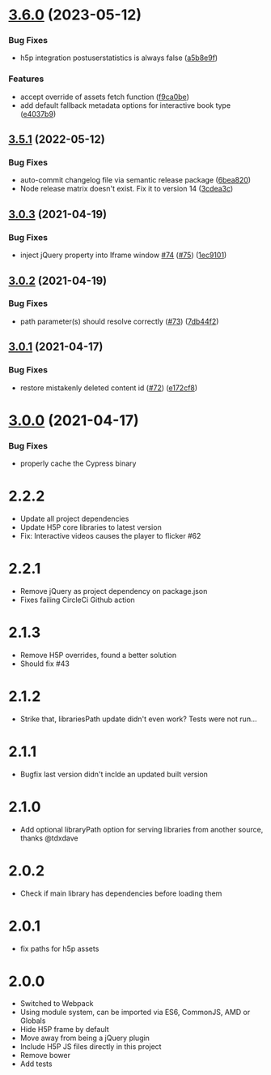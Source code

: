 # [3.6.0](https://github.com/tunapanda/h5p-standalone/compare/v3.5.1...v3.6.0) (2023-05-12)


### Bug Fixes

* h5p integration postuserstatistics  is always false ([a5b8e9f](https://github.com/tunapanda/h5p-standalone/commit/a5b8e9f71d3d0edb936c48b46e4677d8967bea12))


### Features

* accept override of assets fetch function ([f9ca0be](https://github.com/tunapanda/h5p-standalone/commit/f9ca0be48cc31809dbee436d738ab47895968927))
* add default fallback metadata options for interactive book type ([e4037b9](https://github.com/tunapanda/h5p-standalone/commit/e4037b98c2f7cc39ecb9d9f9a615152dd387ae90))

## [3.5.1](https://github.com/tunapanda/h5p-standalone/compare/v3.5.0...v3.5.1) (2022-05-12)


### Bug Fixes

* auto-commit changelog file via semantic release package ([6bea820](https://github.com/tunapanda/h5p-standalone/commit/6bea820dd99d83144cdf0a178a7009dde537195f))
* Node release matrix doesn't exist. Fix it to version 14 ([3cdea3c](https://github.com/tunapanda/h5p-standalone/commit/3cdea3cc2aad2de2795bd0246e622dff99650ff9))

## [3.0.3](https://github.com/tunapanda/h5p-standalone/compare/v3.0.2...v3.0.3) (2021-04-19)


### Bug Fixes

* inject jQuery property into Iframe window [#74](https://github.com/tunapanda/h5p-standalone/issues/74) ([#75](https://github.com/tunapanda/h5p-standalone/issues/75)) ([1ec9101](https://github.com/tunapanda/h5p-standalone/commit/1ec910102d352270d2d4dda262399ba6dd57a29d))


## [3.0.2](https://github.com/tunapanda/h5p-standalone/compare/v3.0.1...v3.0.2) (2021-04-19)


### Bug Fixes

* path parameter(s) should resolve correctly ([#73](https://github.com/tunapanda/h5p-standalone/issues/73)) ([7db44f2](https://github.com/tunapanda/h5p-standalone/commit/7db44f2975664aa5cc9a36fe350228c43d230fb8))

## [3.0.1](https://github.com/tunapanda/h5p-standalone/compare/v3.0.0...v3.0.1) (2021-04-17)


### Bug Fixes

* restore mistakenly deleted content id ([#72](https://github.com/tunapanda/h5p-standalone/issues/72)) ([e172cf8](https://github.com/tunapanda/h5p-standalone/commit/e172cf8a4ae0083c4770a911007ffa0c0798ddd3))

# [3.0.0](https://github.com/tunapanda/h5p-standalone/compare/v2.2.2...v3.0.0) (2021-04-17)

### Bug Fixes

* properly cache the Cypress binary

# 2.2.2
* Update all project dependencies
* Update H5P core libraries to latest version
* Fix: Interactive videos causes the player to flicker #62

# 2.2.1
* Remove jQuery as project dependency on package.json
* Fixes failing CircleCi  Github action

# 2.1.3
* Remove H5P overrides, found a better solution
* Should fix #43

# 2.1.2
* Strike that, librariesPath update didn't even work? Tests were not run...

# 2.1.1
* Bugfix last version didn't inclde an updated built version

# 2.1.0
* Add optional libraryPath option for serving libraries from another source, thanks @tdxdave

# 2.0.2
* Check if main library has dependencies before loading them

# 2.0.1
* fix paths for h5p assets

# 2.0.0
* Switched to Webpack
* Using module system, can be imported via ES6, CommonJS, AMD or Globals
* Hide H5P frame by default
* Move away from being a jQuery plugin
* Include H5P JS files directly in this project
* Remove bower
* Add tests
